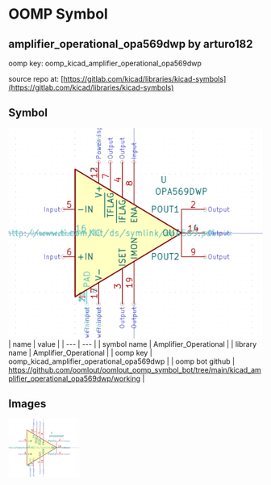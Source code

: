 # OOMP Symbol  
## amplifier_operational_opa569dwp  by arturo182  
  
oomp key: oomp_kicad_amplifier_operational_opa569dwp  
  
source repo at: [https://gitlab.com/kicad/libraries/kicad-symbols](https://gitlab.com/kicad/libraries/kicad-symbols)  
## Symbol  
  
[![working.png](working_600.png)](working.png)  
| name | value | 
| --- | --- | 
| symbol name | Amplifier_Operational | 
| library name | Amplifier_Operational | 
| oomp key | oomp_kicad_amplifier_operational_opa569dwp | 
| oomp bot github | https://github.com/oomlout/oomlout_oomp_symbol_bot/tree/main/kicad_amplifier_operational_opa569dwp/working | 
## Images  
  
[![working.png](working_140.png)](working.png)  
